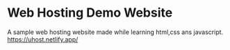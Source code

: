 # Web Hosting Demo Website
A sample web hosting website made while learning html,css ans javascript.
https://uhost.netlify.app/
